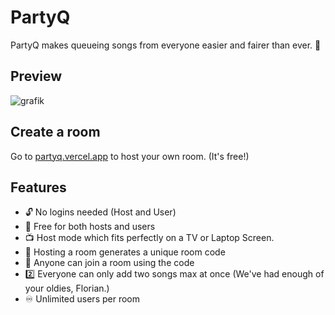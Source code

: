 # PartyQ
PartyQ makes queueing songs from everyone easier and fairer than ever. 🎵

## Preview
![grafik](https://github.com/user-attachments/assets/b14e2e50-e533-4e92-93bf-3baa3c5e196a)


## Create a room
Go to [partyq.vercel.app](https://partyq.vercel.app) to host your own room. (It's free!)

## Features
- 🔓 No logins needed (Host and User)
- 💸 Free for both hosts and users
- 📺 Host mode which fits perfectly on a TV or Laptop Screen.
- 🧭 Hosting a room generates a unique room code
- 🥳 Anyone can join a room using the code
- 2️⃣ Everyone can only add two songs max at once (We've had enough of your oldies, Florian.)
- ♾️ Unlimited users per room
